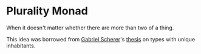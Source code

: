 # Plurality Monad

When it doesn't matter whether there are more than two of a thing.

This idea was borrowed from [Gabriel Scherer](http://gallium.inria.fr/~scherer/)'s [thesis](http://gallium.inria.fr/~scherer/themes.html#unique-inhabitants) on types with unique inhabitants.
